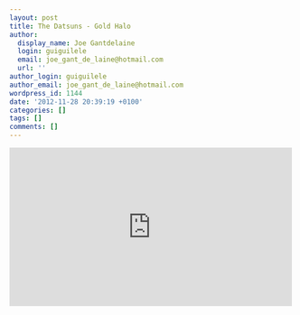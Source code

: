 ```yaml
---
layout: post
title: The Datsuns - Gold Halo
author:
  display_name: Joe Gantdelaine
  login: guiguilele
  email: joe_gant_de_laine@hotmail.com
  url: ''
author_login: guiguilele
author_email: joe_gant_de_laine@hotmail.com
wordpress_id: 1144
date: '2012-11-28 20:39:19 +0100'
categories: []
tags: []
comments: []
---
```

<iframe width="500" height="281" src="http://www.youtube.com/embed/NVNLi91hDDw" frameborder="0" allowfullscreen></iframe>
